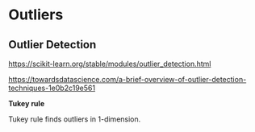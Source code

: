 # Outliers


## Outlier Detection

https://scikit-learn.org/stable/modules/outlier_detection.html

https://towardsdatascience.com/a-brief-overview-of-outlier-detection-techniques-1e0b2c19e561


**Tukey rule**

Tukey rule finds outliers in 1-dimension.
